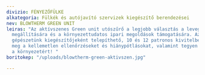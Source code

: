 ```yaml
---
divizio: FÉNYEZŐFÜLKE
alkategoria: Fülkék és autójavító szervizek kiegészítő berendezései
nev: BLOWTHERM GREEN UNIT
leiras: "Az aktívszenes Green unit utószűrő a legjobb választás a levegőbe jutó oldószerek
  megállítására és a környezettudatos ipari megoldások támogatására. Az egység bármelyik
  gépészetünk kiegészítőjeként telepíthető, 10 és 12 patronos kivitelben. \nElőzze
  meg a kellemetlen ellenőrzéseket és hiánypótlásokat, valamint tegyen Ön is egy lépést
  a környezetért! "
boritokep: "/uploads/blowtherm-green-aktivszen.jpg"

---
```

